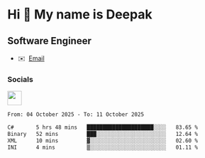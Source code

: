 Hi 👋 My name is Deepak
=======================

Software Engineer
-----------------
* ✉️  [Email](mailto:kumar.neu19@gmail.com)


### Socials

<p align="left"><a href="https://www.linkedin.com/in/deepak94kumar" target="_blank" rel="noreferrer"><img src="https://raw.githubusercontent.com/danielcranney/readme-generator/main/public/icons/socials/linkedin.svg" width="32" height="32" /></a></p>

<!--START_SECTION:waka-->

```txt
From: 04 October 2025 - To: 11 October 2025

C#       5 hrs 48 mins   █████████████████████░░░░   83.65 %
Binary   52 mins         ███░░░░░░░░░░░░░░░░░░░░░░   12.64 %
XML      10 mins         ▓░░░░░░░░░░░░░░░░░░░░░░░░   02.60 %
INI      4 mins          ▒░░░░░░░░░░░░░░░░░░░░░░░░   01.11 %
```

<!--END_SECTION:waka-->
